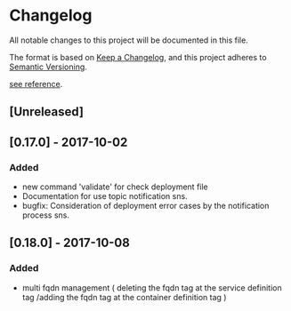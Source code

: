 # Changelog
All notable changes to this project will be documented in this file.

The format is based on [Keep a Changelog](https://keepachangelog.com/en/1.0.0/),
and this project adheres to [Semantic Versioning](https://semver.org/spec/v2.0.0.html).

[see reference](references/snake_case_reference.yml).

## [Unreleased]

## [0.17.0] - 2017-10-02
### Added

- new command 'validate' for check deployment file
- Documentation for use topic notification sns.
- bugfix: Consideration of deployment error cases by the notification process sns.

## [0.18.0] - 2017-10-08
### Added

- multi fqdn management ( deleting the fqdn tag at the service definition tag /adding the fqdn tag at the container definition tag )
